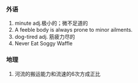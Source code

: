### 外语

1. minute adj.极小的；微不足道的
2. A feeble body is always prone to minor ailments.
3. dog-tired adj. 筋疲力尽的
4. Never Eat Soggy Waffle

### 地理

1. 河流的搬运能力和流速的6次方成正比

